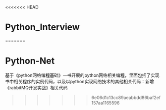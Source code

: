 <<<<<<< HEAD
# Python_Interview
=======
# Python-Net
基于《python网络编程基础》一书开展的python网络相关编程，里面包括了实现书中相关程序的实例代码，以及以python实现网络技术的其他相关代码：新增《rabbitMQ开发实战》相关代码
>>>>>>> 6e06d1c13cc89aeabbdd86baf2ef157aa1165596
